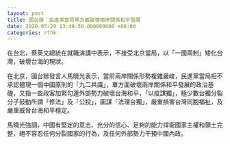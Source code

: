 ```yaml
---
layout: post
title: 國台辦︰民進黨當局單方面破壞兩岸關係和平發展
date: 2020-05-20 13:49:50.000000000 +08:00
categories: rthk
---
```


在台北，蔡英文總統在就職演講中表示，不接受北京當局，以「一國兩制」矮化台灣，破壞台海的現狀。

在北京，國台辦發言人馬曉光表示，當前兩岸關係形勢複雜嚴峻，民進黨當局拒不承認體現一個中國原則的「九二共識」，單方面破壞兩岸關係和平發展的政治基礎，又指一些政客加緊勾連外部勢力破壞台海和平，「以疫謀獨」，極少數台獨分裂分子鼓動所謂「修法」及「公投」，圖謀「法理台獨」，嚴重損害台灣同胞福祉，及嚴重威脅台海和平穩定。

馬曉光強調，中國有堅定的意志、充分的信心、足夠的能力捍衞國家主權和領土完整，絕不容忍任何分裂國家的行為，及任何外部勢力干預中國內政。
